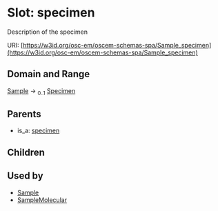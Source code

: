 
# Slot: specimen

Description of the specimen

URI: [https://w3id.org/osc-em/oscem-schemas-spa/Sample_specimen](https://w3id.org/osc-em/oscem-schemas-spa/Sample_specimen)


## Domain and Range

[Sample](Sample.md) &#8594;  <sub>0..1</sub> [Specimen](Specimen.md)

## Parents

 *  is_a: [specimen](specimen.md)

## Children


## Used by

 * [Sample](Sample.md)
 * [SampleMolecular](SampleMolecular.md)
